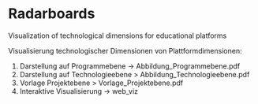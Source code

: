 # Radarboards
Visualization of technological dimensions for educational platforms 

Visualisierung technologischer Dimensionen von Plattformdimensionen:
1. Darstellung auf Programmebene -> Abbildung_Programmebene.pdf
2. Darstellung auf Technologieebene > Abbildung_Technologieebene.pdf
3. Vorlage Projektebene > Vorlage_Projektebene.pdf
4. Interaktive Visualisierung -> web_viz
